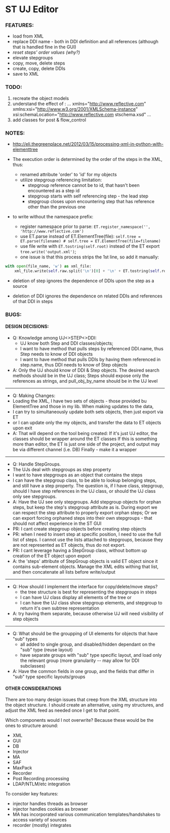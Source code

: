 # ST UJ Editor

### FEATURES:
- load from XML
- replace DDI name - both in DDI definition and all references (although that is handled fine in the GUI)
- *reset steps' order values (why?)*
- elevate stepgroups
- copy, move, delete steps
- create, copy, delete DDIs
- save to XML

### TODO:
 1. recreate the object models
 2. understand the effect of :
 	... xmlns="http://www.reflective.com" xmlns:xsi="http://www.w3.org/2001/XMLSchema-instance" xsi:schemaLocation="http://www.reflective.com stschema.xsd" ...
 3. add classes for post & flow_control

### NOTES:
- http://eli.thegreenplace.net/2012/03/15/processing-xml-in-python-with-elementtree

- The execution order is determined by the order of the steps in the XML, thus:
  - renamed attribute 'order' to 'id' for my objects
  - utilize stepgroup referencing limitation:
    - stepgroup reference cannot be to id, that hasn't been encountered as a step id
    - stepgroup starts with self referencing step - the lead step
    - stepgroup closes upon encountering step that has reference other than the previous one

- to write without the namespace prefix:
  - register namespace prior to parse:  `ET.register_namespace('', 'http://www.reflective.com')`
  - use ET.parse instead of ET.ElementTree(file):  `self.tree = ET.parse(filename) # self.tree = ET.ElementTree(file=filename)`
  - use file write with `ET.tostring(self.root)` instead of the ET export `tree.write('output.xml')`;
  * one issue is that this process strips the 1st line, so add it manually:
```python
with open(file_name, 'w') as xml_file:
	xml_file.write(self.raw.split('\n')[0] + '\n' + ET.tostring(self.root).decode("utf-8"))
```

- deletion of step ignores the dependence of DDIs upon the step as a source

- deletion of DDI ignores the dependence on related DDIs and references of that DDI in steps

### BUGS:




#### DESIGN DECISIONS:
 - Q: Knowledge among UJ<>STEP<>DDI:
    - UJ know both Step and DDI classes/objects;
    - I want to have method that pulls steps by referenced DDI.name, thus Step needs to know of DDI objects
    - I want to have method that pulls DDIs by having them referenced in step.name, thus DDI needs to know of Step objects
 - A: Only the UJ should know of DDI & Step objects. The desired search methods should be in the UJ class; Steps should expose only the references as strings, and pull_obj_by_name should be in the UJ level
***
 - Q: Making Changes:
  - Loading the XML, I have two sets of objects - those provided bu ElementTree and those in my lib. When making updates to the data,
  - I can try to simultaneously update both sets objects, then just export via ET
  - or I can update only the my objects, and transfer the data to ET objects upon exit
 - A: That will depend on the tool being created:
  If it's just UJ editor, the classes should be wrapper around the ET classes
  If this is something more than editor, the ET is just one side of the project, and output may be via different channel (i.e. DB)
  Finally - make it a wrapper
***
 - Q: Handle StepGroups.
  - The UJs deal with stepgroups as step property
  - I want to have stepgroups as an object that contains the steps
   - I can have the stepgroup class, to be able to lookup belonging steps, and still have a step property.
The question is, if I have class, stepgroup, should I have step references in the UJ class, or should the UJ class only see stepgroups.
 - A: Have the UJ see only stepgroups. Add stepgroup objects for orphan steps, but keep the step's stepgroup attribute as is. During export we can respect the step attribute to properly export orphan steps;
   Or we can export forcing orphaned steps into their own stepgroups - that should not affect experience in the ST GUI
  - PR: I cant create stepgroup objects before creating step objects
  - PR: when I need to insert step at specific position, I need to use the full list of steps. I cannot use the lists attached to stepgroups, because they are not represented as ET objects, thus do not export.
  - PR: I cant leverage having a StepGroup class, without bottom up creation of the ET object upon export
 - A: the 'steps' attribute of StepGroup objects is valid ET object since it contains sub-element objects. Manage the XML edits withing that list, and then concatenate all lists before write/output
***
 - Q: How should I implement the interface for copy/delete/move steps?
   - the tree structure is best for representing the stepgroups in steps
   - I can have UJ class display all elements of the tree or
   - I can have the UJ class show stepgroup elements, and stepgroup to return it's own subtree representation
 - A: try having them separate, because otherwise UJ will need visibility of step objects
***
 - Q: What should be the groupping of UI elements for objects that have "sub" types
   - all added to single group, and disabled/hidden dependant on the "sub" type (reuse layout)
   - have separate groups with "sub" type specific layout, and load only the relevant group (more granularity -- may allow for DDI subclasses)
 - A: Have the common fields in one group, and the fields that differ in "sub" type specific layouts/groups

#### OTHER CONSIDERATIONS
There are too many design issues that creep from the XML structure into the object structure. I should create an alternative, using my structures, and adjust the XML feed as needed once I get to that point.

Which components would I not overwrite? Because these would be the ones to structure around:

- XML
- GUI
- DB
- Injector
- MA
- SAF
- MaxPack
- Recorder
- Post Recording processing
- LDAP/NTLM/etc integration

To consider key features:

* injector handles threads as browser
* injector handles cookies as browser
* MA has incorporated various communication templates/handshakes to access variety of sources
* recorder (mostly) integrates

